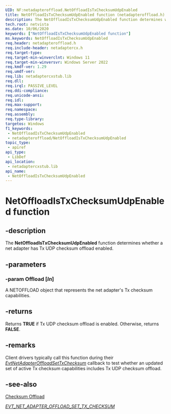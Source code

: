 ```yaml
---
UID: NF:netadapteroffload.NetOffloadIsTxChecksumUdpEnabled
title: NetOffloadIsTxChecksumUdpEnabled function (netadapteroffload.h)
description: The NetOffloadIsTxChecksumUdpEnabled function determines whether a net adapter has Tx UDP checksum offload enabled.
tech.root: netvista
ms.date: 10/06/2020
keywords: ["NetOffloadIsTxChecksumUdpEnabled function"]
ms.keywords: NetOffloadIsTxChecksumUdpEnabled
req.header: netadapteroffload.h
req.include-header: netadaptercx.h
req.target-type: 
req.target-min-winverclnt: Windows 11
req.target-min-winversvr: Windows Server 2022
req.kmdf-ver: 1.29
req.umdf-ver: 
req.lib: netadaptercxstub.lib
req.dll: 
req.irql: PASSIVE_LEVEL
req.ddi-compliance: 
req.unicode-ansi: 
req.idl: 
req.max-support: 
req.namespace: 
req.assembly: 
req.type-library: 
targetos: Windows
f1_keywords:
 - NetOffloadIsTxChecksumUdpEnabled
 - netadapteroffload/NetOffloadIsTxChecksumUdpEnabled
topic_type:
 - apiref
api_type:
 - LibDef
api_location:
 - netadaptercxstub.lib
api_name:
 - NetOffloadIsTxChecksumUdpEnabled
---
```


# NetOffloadIsTxChecksumUdpEnabled function


## -description

The **NetOffloadIsTxChecksumUdpEnabled** function determines whether a net adapter has Tx UDP checksum offload enabled.

## -parameters

### -param Offload [_In_]

A NETOFFLOAD object that represents the net adapter's Tx checksum capabilities.

## -returns

Returns **TRUE** if Tx UDP checksum offload is enabled. Otherwise, returns **FALSE**.

## -remarks

Client drivers typically call this function during their [*EvtNetAdapterOffloadSetTxChecksum*](../netadapteroffload/nc-netadapteroffload-evt_net_adapter_offload_set_tx_checksum.md) callback to test whether an updated set of active Tx checksum capabilities includes Tx UDP checksum offload.

## -see-also

[Checksum Offload](/windows-hardware/drivers/netcx/checksum-offload)

[*EVT_NET_ADAPTER_OFFLOAD_SET_TX_CHECKSUM*](../netadapteroffload/nc-netadapteroffload-evt_net_adapter_offload_set_tx_checksum.md)

